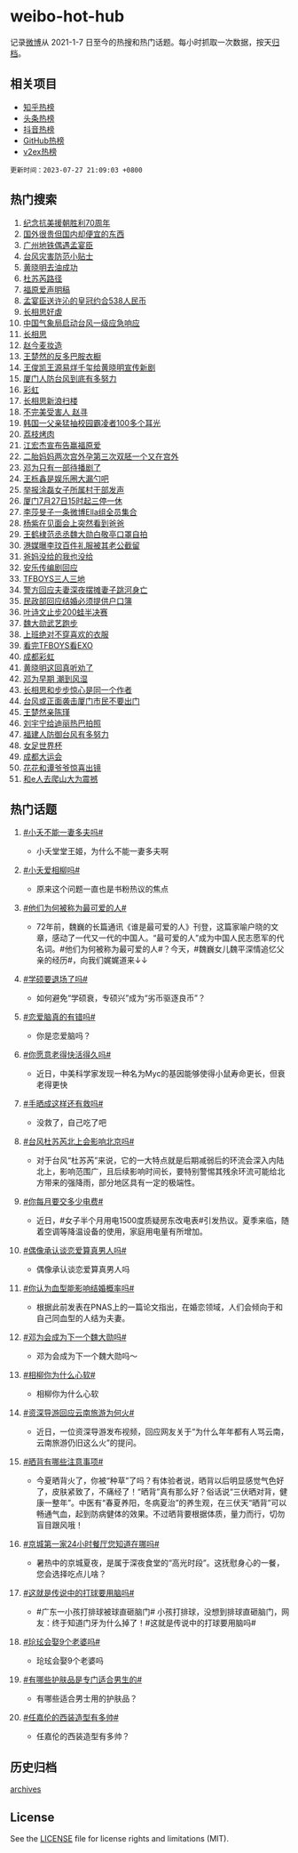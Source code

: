 # weibo-hot-hub

记录[微博](https://www.weibo.com)从 2021-1-7 日至今的热搜和热门话题。每小时抓取一次数据，按天[归档](archives)。

## 相关项目

- [知乎热榜](https://github.com/lonnyzhang423/zhihu-hot-hub)
- [头条热榜](https://github.com/lonnyzhang423/toutiao-hot-hub)
- [抖音热榜](https://github.com/lonnyzhang423/douyin-hot-hub)
- [GitHub热榜](https://github.com/lonnyzhang423/github-hot-hub)
- [v2ex热榜](https://github.com/lonnyzhang423/v2ex-hot-hub)


`更新时间：2023-07-27 21:09:03 +0800`

## 热门搜索

1. [纪念抗美援朝胜利70周年](https://m.weibo.cn/search?containerid=100103type%3D1%26t%3D10%26q%3D%23%E7%BA%AA%E5%BF%B5%E6%8A%97%E7%BE%8E%E6%8F%B4%E6%9C%9D%E8%83%9C%E5%88%A970%E5%91%A8%E5%B9%B4%23&stream_entry_id=51&isnewpage=1&extparam=seat%3D1%26c_type%3D51%26cate%3D10103%26filter_type%3Drealtimehot%26dgr%3D0%26stream_entry_id%3D51%26pos%3D0%26display_time%3D1690463341%26pre_seqid%3D1690463341293017563207&luicode=10000011&lfid=106003type%253D25%2526t%253D3%2526disable_hot%253D1%2526filter_type%253Drealtimehot)
1. [国外很贵但国内却便宜的东西](https://m.weibo.cn/search?containerid=100103type%3D1%26t%3D10%26q%3D%23%E5%9B%BD%E5%A4%96%E5%BE%88%E8%B4%B5%E4%BD%86%E5%9B%BD%E5%86%85%E5%8D%B4%E4%BE%BF%E5%AE%9C%E7%9A%84%E4%B8%9C%E8%A5%BF%23&stream_entry_id=31&isnewpage=1&extparam=seat%3D1%26c_type%3D31%26dgr%3D0%26filter_type%3Drealtimehot%26cate%3D5001%26flag%3D2%26stream_entry_id%3D31%26realpos%3D1%26q%3D%2523%25E5%259B%25BD%25E5%25A4%2596%25E5%25BE%2588%25E8%25B4%25B5%25E4%25BD%2586%25E5%259B%25BD%25E5%2586%2585%25E5%258D%25B4%25E4%25BE%25BF%25E5%25AE%259C%25E7%259A%2584%25E4%25B8%259C%25E8%25A5%25BF%2523%26band_rank%3D1%26lcate%3D5001%26pos%3D0%26display_time%3D1690463341%26pre_seqid%3D1690463341293017563207&luicode=10000011&lfid=106003type%253D25%2526t%253D3%2526disable_hot%253D1%2526filter_type%253Drealtimehot)
1. [广州地铁偶遇孟宴臣](https://m.weibo.cn/search?containerid=100103type%3D1%26t%3D10%26q%3D%23%E5%B9%BF%E5%B7%9E%E5%9C%B0%E9%93%81%E5%81%B6%E9%81%87%E5%AD%9F%E5%AE%B4%E8%87%A3%23&stream_entry_id=31&isnewpage=1&extparam=seat%3D1%26c_type%3D31%26dgr%3D0%26filter_type%3Drealtimehot%26cate%3D5001%26flag%3D1%26stream_entry_id%3D31%26realpos%3D2%26q%3D%2523%25E5%25B9%25BF%25E5%25B7%259E%25E5%259C%25B0%25E9%2593%2581%25E5%2581%25B6%25E9%2581%2587%25E5%25AD%259F%25E5%25AE%25B4%25E8%2587%25A3%2523%26band_rank%3D2%26lcate%3D5001%26pos%3D1%26display_time%3D1690463341%26pre_seqid%3D1690463341293017563207&luicode=10000011&lfid=106003type%253D25%2526t%253D3%2526disable_hot%253D1%2526filter_type%253Drealtimehot)
1. [台风灾害防范小贴士](https://m.weibo.cn/search?containerid=100103type%3D1%26t%3D10%26q%3D%23%E5%8F%B0%E9%A3%8E%E7%81%BE%E5%AE%B3%E9%98%B2%E8%8C%83%E5%B0%8F%E8%B4%B4%E5%A3%AB%23&stream_entry_id=31&isnewpage=1&extparam=seat%3D1%26c_type%3D31%26dgr%3D0%26filter_type%3Drealtimehot%26cate%3D5001%26flag%3D0%26stream_entry_id%3D31%26realpos%3D3%26q%3D%2523%25E5%258F%25B0%25E9%25A3%258E%25E7%2581%25BE%25E5%25AE%25B3%25E9%2598%25B2%25E8%258C%2583%25E5%25B0%258F%25E8%25B4%25B4%25E5%25A3%25AB%2523%26band_rank%3D3%26lcate%3D5001%26pos%3D2%26display_time%3D1690463341%26pre_seqid%3D1690463341293017563207&luicode=10000011&lfid=106003type%253D25%2526t%253D3%2526disable_hot%253D1%2526filter_type%253Drealtimehot)
1. [黄晓明去油成功](https://m.weibo.cn/search?containerid=100103type%3D1%26t%3D10%26q%3D%E9%BB%84%E6%99%93%E6%98%8E%E5%8E%BB%E6%B2%B9%E6%88%90%E5%8A%9F&stream_entry_id=31&isnewpage=1&extparam=seat%3D1%26c_type%3D31%26dgr%3D0%26filter_type%3Drealtimehot%26cate%3D5001%26flag%3D1%26stream_entry_id%3D31%26realpos%3D4%26q%3D%25E9%25BB%2584%25E6%2599%2593%25E6%2598%258E%25E5%258E%25BB%25E6%25B2%25B9%25E6%2588%2590%25E5%258A%259F%26band_rank%3D4%26lcate%3D5001%26pos%3D3%26display_time%3D1690463341%26pre_seqid%3D1690463341293017563207&luicode=10000011&lfid=106003type%253D25%2526t%253D3%2526disable_hot%253D1%2526filter_type%253Drealtimehot)
1. [杜苏芮路径](https://m.weibo.cn/search?containerid=100103type%3D1%26t%3D10%26q%3D%E6%9D%9C%E8%8B%8F%E8%8A%AE%E8%B7%AF%E5%BE%84&stream_entry_id=31&isnewpage=1&extparam=seat%3D1%26c_type%3D31%26dgr%3D0%26filter_type%3Drealtimehot%26cate%3D5001%26flag%3D0%26stream_entry_id%3D31%26realpos%3D5%26q%3D%25E6%259D%259C%25E8%258B%258F%25E8%258A%25AE%25E8%25B7%25AF%25E5%25BE%2584%26band_rank%3D5%26lcate%3D5001%26pos%3D4%26display_time%3D1690463341%26pre_seqid%3D1690463341293017563207&luicode=10000011&lfid=106003type%253D25%2526t%253D3%2526disable_hot%253D1%2526filter_type%253Drealtimehot)
1. [福原爱声明稿](https://m.weibo.cn/search?containerid=100103type%3D1%26t%3D10%26q%3D%23%E7%A6%8F%E5%8E%9F%E7%88%B1%E5%A3%B0%E6%98%8E%E7%A8%BF%23&stream_entry_id=31&isnewpage=1&extparam=seat%3D1%26c_type%3D31%26dgr%3D0%26filter_type%3Drealtimehot%26cate%3D5001%26flag%3D1%26stream_entry_id%3D31%26realpos%3D6%26q%3D%2523%25E7%25A6%258F%25E5%258E%259F%25E7%2588%25B1%25E5%25A3%25B0%25E6%2598%258E%25E7%25A8%25BF%2523%26band_rank%3D6%26lcate%3D5001%26pos%3D5%26display_time%3D1690463341%26pre_seqid%3D1690463341293017563207&luicode=10000011&lfid=106003type%253D25%2526t%253D3%2526disable_hot%253D1%2526filter_type%253Drealtimehot)
1. [孟宴臣送许沁的皇冠约合538人民币](https://m.weibo.cn/search?containerid=100103type%3D1%26t%3D10%26q%3D%23%E5%AD%9F%E5%AE%B4%E8%87%A3%E9%80%81%E8%AE%B8%E6%B2%81%E7%9A%84%E7%9A%87%E5%86%A0%E7%BA%A6%E5%90%88538%E4%BA%BA%E6%B0%91%E5%B8%81%23&stream_entry_id=31&isnewpage=1&extparam=seat%3D1%26c_type%3D31%26dgr%3D0%26filter_type%3Drealtimehot%26cate%3D5001%26flag%3D0%26stream_entry_id%3D31%26realpos%3D7%26q%3D%2523%25E5%25AD%259F%25E5%25AE%25B4%25E8%2587%25A3%25E9%2580%2581%25E8%25AE%25B8%25E6%25B2%2581%25E7%259A%2584%25E7%259A%2587%25E5%2586%25A0%25E7%25BA%25A6%25E5%2590%2588538%25E4%25BA%25BA%25E6%25B0%2591%25E5%25B8%2581%2523%26band_rank%3D7%26lcate%3D5001%26pos%3D6%26display_time%3D1690463341%26pre_seqid%3D1690463341293017563207&luicode=10000011&lfid=106003type%253D25%2526t%253D3%2526disable_hot%253D1%2526filter_type%253Drealtimehot)
1. [长相思好虐](https://m.weibo.cn/search?containerid=100103type%3D1%26t%3D10%26q%3D%E9%95%BF%E7%9B%B8%E6%80%9D%E5%A5%BD%E8%99%90&stream_entry_id=31&isnewpage=1&extparam=seat%3D1%26c_type%3D31%26dgr%3D0%26filter_type%3Drealtimehot%26cate%3D5001%26flag%3D1%26stream_entry_id%3D31%26realpos%3D8%26q%3D%25E9%2595%25BF%25E7%259B%25B8%25E6%2580%259D%25E5%25A5%25BD%25E8%2599%2590%26band_rank%3D8%26lcate%3D5001%26pos%3D7%26display_time%3D1690463341%26pre_seqid%3D1690463341293017563207&luicode=10000011&lfid=106003type%253D25%2526t%253D3%2526disable_hot%253D1%2526filter_type%253Drealtimehot)
1. [中国气象局启动台风一级应急响应](https://m.weibo.cn/search?containerid=100103type%3D1%26t%3D10%26q%3D%23%E4%B8%AD%E5%9B%BD%E6%B0%94%E8%B1%A1%E5%B1%80%E5%90%AF%E5%8A%A8%E5%8F%B0%E9%A3%8E%E4%B8%80%E7%BA%A7%E5%BA%94%E6%80%A5%E5%93%8D%E5%BA%94%23&stream_entry_id=31&isnewpage=1&extparam=seat%3D1%26c_type%3D31%26dgr%3D0%26filter_type%3Drealtimehot%26cate%3D5001%26flag%3D0%26stream_entry_id%3D31%26realpos%3D9%26q%3D%2523%25E4%25B8%25AD%25E5%259B%25BD%25E6%25B0%2594%25E8%25B1%25A1%25E5%25B1%2580%25E5%2590%25AF%25E5%258A%25A8%25E5%258F%25B0%25E9%25A3%258E%25E4%25B8%2580%25E7%25BA%25A7%25E5%25BA%2594%25E6%2580%25A5%25E5%2593%258D%25E5%25BA%2594%2523%26band_rank%3D9%26lcate%3D5001%26pos%3D8%26display_time%3D1690463341%26pre_seqid%3D1690463341293017563207&luicode=10000011&lfid=106003type%253D25%2526t%253D3%2526disable_hot%253D1%2526filter_type%253Drealtimehot)
1. [长相思](https://m.weibo.cn/search?containerid=100103type%3D1%26t%3D10%26q%3D%E9%95%BF%E7%9B%B8%E6%80%9D&stream_entry_id=31&isnewpage=1&extparam=seat%3D1%26c_type%3D31%26dgr%3D0%26filter_type%3Drealtimehot%26cate%3D5001%26flag%3D1%26stream_entry_id%3D31%26realpos%3D10%26q%3D%25E9%2595%25BF%25E7%259B%25B8%25E6%2580%259D%26band_rank%3D10%26lcate%3D5001%26pos%3D9%26display_time%3D1690463341%26pre_seqid%3D1690463341293017563207&luicode=10000011&lfid=106003type%253D25%2526t%253D3%2526disable_hot%253D1%2526filter_type%253Drealtimehot)
1. [赵今麦妆造](https://m.weibo.cn/search?containerid=100103type%3D1%26t%3D10%26q%3D%E8%B5%B5%E4%BB%8A%E9%BA%A6%E5%A6%86%E9%80%A0&stream_entry_id=31&isnewpage=1&extparam=seat%3D1%26c_type%3D31%26dgr%3D0%26filter_type%3Drealtimehot%26cate%3D5001%26flag%3D1%26stream_entry_id%3D31%26realpos%3D11%26q%3D%25E8%25B5%25B5%25E4%25BB%258A%25E9%25BA%25A6%25E5%25A6%2586%25E9%2580%25A0%26band_rank%3D11%26lcate%3D5001%26pos%3D10%26display_time%3D1690463341%26pre_seqid%3D1690463341293017563207&luicode=10000011&lfid=106003type%253D25%2526t%253D3%2526disable_hot%253D1%2526filter_type%253Drealtimehot)
1. [王楚然的反多巴胺衣橱](https://m.weibo.cn/search?containerid=100103type%3D1%26t%3D10%26q%3D%23%E7%8E%8B%E6%A5%9A%E7%84%B6%E7%9A%84%E5%8F%8D%E5%A4%9A%E5%B7%B4%E8%83%BA%E8%A1%A3%E6%A9%B1%23&stream_entry_id=31&isnewpage=1&extparam=seat%3D1%26c_type%3D31%26dgr%3D0%26filter_type%3Drealtimehot%26cate%3D5001%26flag%3D0%26stream_entry_id%3D31%26realpos%3D12%26q%3D%2523%25E7%258E%258B%25E6%25A5%259A%25E7%2584%25B6%25E7%259A%2584%25E5%258F%258D%25E5%25A4%259A%25E5%25B7%25B4%25E8%2583%25BA%25E8%25A1%25A3%25E6%25A9%25B1%2523%26band_rank%3D12%26lcate%3D5001%26pos%3D11%26display_time%3D1690463341%26pre_seqid%3D1690463341293017563207&luicode=10000011&lfid=106003type%253D25%2526t%253D3%2526disable_hot%253D1%2526filter_type%253Drealtimehot)
1. [王俊凯王源易烊千玺给黄晓明宣传新剧](https://m.weibo.cn/search?containerid=100103type%3D1%26t%3D10%26q%3D%23%E7%8E%8B%E4%BF%8A%E5%87%AF%E7%8E%8B%E6%BA%90%E6%98%93%E7%83%8A%E5%8D%83%E7%8E%BA%E7%BB%99%E9%BB%84%E6%99%93%E6%98%8E%E5%AE%A3%E4%BC%A0%E6%96%B0%E5%89%A7%23&stream_entry_id=31&isnewpage=1&extparam=seat%3D1%26c_type%3D31%26dgr%3D0%26filter_type%3Drealtimehot%26cate%3D5001%26flag%3D1%26stream_entry_id%3D31%26realpos%3D13%26q%3D%2523%25E7%258E%258B%25E4%25BF%258A%25E5%2587%25AF%25E7%258E%258B%25E6%25BA%2590%25E6%2598%2593%25E7%2583%258A%25E5%258D%2583%25E7%258E%25BA%25E7%25BB%2599%25E9%25BB%2584%25E6%2599%2593%25E6%2598%258E%25E5%25AE%25A3%25E4%25BC%25A0%25E6%2596%25B0%25E5%2589%25A7%2523%26band_rank%3D13%26lcate%3D5001%26pos%3D12%26display_time%3D1690463341%26pre_seqid%3D1690463341293017563207&luicode=10000011&lfid=106003type%253D25%2526t%253D3%2526disable_hot%253D1%2526filter_type%253Drealtimehot)
1. [厦门人防台风到底有多努力](https://m.weibo.cn/search?containerid=100103type%3D1%26t%3D10%26q%3D%23%E5%8E%A6%E9%97%A8%E4%BA%BA%E9%98%B2%E5%8F%B0%E9%A3%8E%E5%88%B0%E5%BA%95%E6%9C%89%E5%A4%9A%E5%8A%AA%E5%8A%9B%23&stream_entry_id=31&isnewpage=1&extparam=seat%3D1%26c_type%3D31%26dgr%3D0%26filter_type%3Drealtimehot%26cate%3D5001%26flag%3D0%26stream_entry_id%3D31%26realpos%3D14%26q%3D%2523%25E5%258E%25A6%25E9%2597%25A8%25E4%25BA%25BA%25E9%2598%25B2%25E5%258F%25B0%25E9%25A3%258E%25E5%2588%25B0%25E5%25BA%2595%25E6%259C%2589%25E5%25A4%259A%25E5%258A%25AA%25E5%258A%259B%2523%26band_rank%3D14%26lcate%3D5001%26pos%3D13%26display_time%3D1690463341%26pre_seqid%3D1690463341293017563207&luicode=10000011&lfid=106003type%253D25%2526t%253D3%2526disable_hot%253D1%2526filter_type%253Drealtimehot)
1. [彩虹](https://m.weibo.cn/search?containerid=100103type%3D1%26t%3D10%26q%3D%E5%BD%A9%E8%99%B9&stream_entry_id=31&isnewpage=1&extparam=seat%3D1%26c_type%3D31%26dgr%3D0%26filter_type%3Drealtimehot%26cate%3D5001%26flag%3D1%26stream_entry_id%3D31%26realpos%3D15%26q%3D%25E5%25BD%25A9%25E8%2599%25B9%26band_rank%3D15%26lcate%3D5001%26pos%3D14%26display_time%3D1690463341%26pre_seqid%3D1690463341293017563207&luicode=10000011&lfid=106003type%253D25%2526t%253D3%2526disable_hot%253D1%2526filter_type%253Drealtimehot)
1. [长相思新浪扫楼](https://m.weibo.cn/search?containerid=100103type%3D1%26t%3D10%26q%3D%23%E9%95%BF%E7%9B%B8%E6%80%9D%E6%96%B0%E6%B5%AA%E6%89%AB%E6%A5%BC%23&stream_entry_id=31&isnewpage=1&extparam=seat%3D1%26c_type%3D31%26dgr%3D0%26filter_type%3Drealtimehot%26cate%3D5001%26flag%3D0%26stream_entry_id%3D31%26realpos%3D16%26q%3D%2523%25E9%2595%25BF%25E7%259B%25B8%25E6%2580%259D%25E6%2596%25B0%25E6%25B5%25AA%25E6%2589%25AB%25E6%25A5%25BC%2523%26band_rank%3D16%26lcate%3D5001%26pos%3D15%26display_time%3D1690463341%26pre_seqid%3D1690463341293017563207&luicode=10000011&lfid=106003type%253D25%2526t%253D3%2526disable_hot%253D1%2526filter_type%253Drealtimehot)
1. [不完美受害人 赵寻](https://m.weibo.cn/search?containerid=100103type%3D1%26t%3D10%26q%3D%E4%B8%8D%E5%AE%8C%E7%BE%8E%E5%8F%97%E5%AE%B3%E4%BA%BA+%E8%B5%B5%E5%AF%BB&stream_entry_id=31&isnewpage=1&extparam=seat%3D1%26c_type%3D31%26dgr%3D0%26filter_type%3Drealtimehot%26cate%3D5001%26flag%3D1%26stream_entry_id%3D31%26realpos%3D17%26q%3D%25E4%25B8%258D%25E5%25AE%258C%25E7%25BE%258E%25E5%258F%2597%25E5%25AE%25B3%25E4%25BA%25BA%2520%25E8%25B5%25B5%25E5%25AF%25BB%26band_rank%3D17%26lcate%3D5001%26pos%3D16%26display_time%3D1690463341%26pre_seqid%3D1690463341293017563207&luicode=10000011&lfid=106003type%253D25%2526t%253D3%2526disable_hot%253D1%2526filter_type%253Drealtimehot)
1. [韩国一父亲猛抽校园霸凌者100多个耳光](https://m.weibo.cn/search?containerid=100103type%3D1%26t%3D10%26q%3D%23%E9%9F%A9%E5%9B%BD%E4%B8%80%E7%88%B6%E4%BA%B2%E7%8C%9B%E6%8A%BD%E6%A0%A1%E5%9B%AD%E9%9C%B8%E5%87%8C%E8%80%85100%E5%A4%9A%E4%B8%AA%E8%80%B3%E5%85%89%23&stream_entry_id=31&isnewpage=1&extparam=seat%3D1%26c_type%3D31%26dgr%3D0%26filter_type%3Drealtimehot%26cate%3D5001%26flag%3D0%26stream_entry_id%3D31%26realpos%3D18%26q%3D%2523%25E9%259F%25A9%25E5%259B%25BD%25E4%25B8%2580%25E7%2588%25B6%25E4%25BA%25B2%25E7%258C%259B%25E6%258A%25BD%25E6%25A0%25A1%25E5%259B%25AD%25E9%259C%25B8%25E5%2587%258C%25E8%2580%2585100%25E5%25A4%259A%25E4%25B8%25AA%25E8%2580%25B3%25E5%2585%2589%2523%26band_rank%3D18%26lcate%3D5001%26pos%3D17%26display_time%3D1690463341%26pre_seqid%3D1690463341293017563207&luicode=10000011&lfid=106003type%253D25%2526t%253D3%2526disable_hot%253D1%2526filter_type%253Drealtimehot)
1. [荔枝烤肉](https://m.weibo.cn/search?containerid=100103type%3D1%26t%3D10%26q%3D%E8%8D%94%E6%9E%9D%E7%83%A4%E8%82%89&stream_entry_id=31&isnewpage=1&extparam=seat%3D1%26c_type%3D31%26dgr%3D0%26filter_type%3Drealtimehot%26cate%3D5001%26flag%3D0%26stream_entry_id%3D31%26realpos%3D19%26q%3D%25E8%258D%2594%25E6%259E%259D%25E7%2583%25A4%25E8%2582%2589%26band_rank%3D19%26lcate%3D5001%26pos%3D18%26display_time%3D1690463341%26pre_seqid%3D1690463341293017563207&luicode=10000011&lfid=106003type%253D25%2526t%253D3%2526disable_hot%253D1%2526filter_type%253Drealtimehot)
1. [江宏杰宣布告赢福原爱](https://m.weibo.cn/search?containerid=100103type%3D1%26t%3D10%26q%3D%23%E6%B1%9F%E5%AE%8F%E6%9D%B0%E5%AE%A3%E5%B8%83%E5%91%8A%E8%B5%A2%E7%A6%8F%E5%8E%9F%E7%88%B1%23&stream_entry_id=31&isnewpage=1&extparam=seat%3D1%26c_type%3D31%26dgr%3D0%26filter_type%3Drealtimehot%26cate%3D5001%26flag%3D0%26stream_entry_id%3D31%26realpos%3D20%26q%3D%2523%25E6%25B1%259F%25E5%25AE%258F%25E6%259D%25B0%25E5%25AE%25A3%25E5%25B8%2583%25E5%2591%258A%25E8%25B5%25A2%25E7%25A6%258F%25E5%258E%259F%25E7%2588%25B1%2523%26band_rank%3D20%26lcate%3D5001%26pos%3D19%26display_time%3D1690463341%26pre_seqid%3D1690463341293017563207&luicode=10000011&lfid=106003type%253D25%2526t%253D3%2526disable_hot%253D1%2526filter_type%253Drealtimehot)
1. [二胎妈妈两次宫外孕第三次双胚一个又在宫外](https://m.weibo.cn/search?containerid=100103type%3D1%26t%3D10%26q%3D%23%E4%BA%8C%E8%83%8E%E5%A6%88%E5%A6%88%E4%B8%A4%E6%AC%A1%E5%AE%AB%E5%A4%96%E5%AD%95%E7%AC%AC%E4%B8%89%E6%AC%A1%E5%8F%8C%E8%83%9A%E4%B8%80%E4%B8%AA%E5%8F%88%E5%9C%A8%E5%AE%AB%E5%A4%96%23&stream_entry_id=31&isnewpage=1&extparam=seat%3D1%26c_type%3D31%26dgr%3D0%26filter_type%3Drealtimehot%26cate%3D5001%26flag%3D0%26stream_entry_id%3D31%26realpos%3D21%26q%3D%2523%25E4%25BA%258C%25E8%2583%258E%25E5%25A6%2588%25E5%25A6%2588%25E4%25B8%25A4%25E6%25AC%25A1%25E5%25AE%25AB%25E5%25A4%2596%25E5%25AD%2595%25E7%25AC%25AC%25E4%25B8%2589%25E6%25AC%25A1%25E5%258F%258C%25E8%2583%259A%25E4%25B8%2580%25E4%25B8%25AA%25E5%258F%2588%25E5%259C%25A8%25E5%25AE%25AB%25E5%25A4%2596%2523%26band_rank%3D21%26lcate%3D5001%26pos%3D20%26display_time%3D1690463341%26pre_seqid%3D1690463341293017563207&luicode=10000011&lfid=106003type%253D25%2526t%253D3%2526disable_hot%253D1%2526filter_type%253Drealtimehot)
1. [邓为只有一部待播剧了](https://m.weibo.cn/search?containerid=100103type%3D1%26t%3D10%26q%3D%23%E9%82%93%E4%B8%BA%E5%8F%AA%E6%9C%89%E4%B8%80%E9%83%A8%E5%BE%85%E6%92%AD%E5%89%A7%E4%BA%86%23&stream_entry_id=31&isnewpage=1&extparam=seat%3D1%26c_type%3D31%26dgr%3D0%26filter_type%3Drealtimehot%26cate%3D5001%26flag%3D1%26stream_entry_id%3D31%26realpos%3D22%26q%3D%2523%25E9%2582%2593%25E4%25B8%25BA%25E5%258F%25AA%25E6%259C%2589%25E4%25B8%2580%25E9%2583%25A8%25E5%25BE%2585%25E6%2592%25AD%25E5%2589%25A7%25E4%25BA%2586%2523%26band_rank%3D22%26lcate%3D5001%26pos%3D21%26display_time%3D1690463341%26pre_seqid%3D1690463341293017563207&luicode=10000011&lfid=106003type%253D25%2526t%253D3%2526disable_hot%253D1%2526filter_type%253Drealtimehot)
1. [王栎鑫是娱乐圈大漏勺吧](https://m.weibo.cn/search?containerid=100103type%3D1%26t%3D10%26q%3D%23%E7%8E%8B%E6%A0%8E%E9%91%AB%E6%98%AF%E5%A8%B1%E4%B9%90%E5%9C%88%E5%A4%A7%E6%BC%8F%E5%8B%BA%E5%90%A7%23&stream_entry_id=31&isnewpage=1&extparam=seat%3D1%26c_type%3D31%26dgr%3D0%26filter_type%3Drealtimehot%26cate%3D5001%26flag%3D0%26stream_entry_id%3D31%26realpos%3D23%26q%3D%2523%25E7%258E%258B%25E6%25A0%258E%25E9%2591%25AB%25E6%2598%25AF%25E5%25A8%25B1%25E4%25B9%2590%25E5%259C%2588%25E5%25A4%25A7%25E6%25BC%258F%25E5%258B%25BA%25E5%2590%25A7%2523%26band_rank%3D23%26lcate%3D5001%26pos%3D22%26display_time%3D1690463341%26pre_seqid%3D1690463341293017563207&luicode=10000011&lfid=106003type%253D25%2526t%253D3%2526disable_hot%253D1%2526filter_type%253Drealtimehot)
1. [举报涂磊女子所属村干部发声](https://m.weibo.cn/search?containerid=100103type%3D1%26t%3D10%26q%3D%23%E4%B8%BE%E6%8A%A5%E6%B6%82%E7%A3%8A%E5%A5%B3%E5%AD%90%E6%89%80%E5%B1%9E%E6%9D%91%E5%B9%B2%E9%83%A8%E5%8F%91%E5%A3%B0%23&stream_entry_id=31&isnewpage=1&extparam=seat%3D1%26c_type%3D31%26dgr%3D0%26filter_type%3Drealtimehot%26cate%3D5001%26flag%3D0%26stream_entry_id%3D31%26realpos%3D24%26q%3D%2523%25E4%25B8%25BE%25E6%258A%25A5%25E6%25B6%2582%25E7%25A3%258A%25E5%25A5%25B3%25E5%25AD%2590%25E6%2589%2580%25E5%25B1%259E%25E6%259D%2591%25E5%25B9%25B2%25E9%2583%25A8%25E5%258F%2591%25E5%25A3%25B0%2523%26band_rank%3D24%26lcate%3D5001%26pos%3D23%26display_time%3D1690463341%26pre_seqid%3D1690463341293017563207&luicode=10000011&lfid=106003type%253D25%2526t%253D3%2526disable_hot%253D1%2526filter_type%253Drealtimehot)
1. [厦门7月27日15时起三停一休](https://m.weibo.cn/search?containerid=100103type%3D1%26t%3D10%26q%3D%23%E5%8E%A6%E9%97%A87%E6%9C%8827%E6%97%A515%E6%97%B6%E8%B5%B7%E4%B8%89%E5%81%9C%E4%B8%80%E4%BC%91%23&stream_entry_id=31&isnewpage=1&extparam=seat%3D1%26c_type%3D31%26dgr%3D0%26filter_type%3Drealtimehot%26cate%3D5001%26flag%3D0%26stream_entry_id%3D31%26realpos%3D25%26q%3D%2523%25E5%258E%25A6%25E9%2597%25A87%25E6%259C%258827%25E6%2597%25A515%25E6%2597%25B6%25E8%25B5%25B7%25E4%25B8%2589%25E5%2581%259C%25E4%25B8%2580%25E4%25BC%2591%2523%26band_rank%3D25%26lcate%3D5001%26pos%3D24%26display_time%3D1690463341%26pre_seqid%3D1690463341293017563207&luicode=10000011&lfid=106003type%253D25%2526t%253D3%2526disable_hot%253D1%2526filter_type%253Drealtimehot)
1. [李莎旻子一条微博Ella组全员集合](https://m.weibo.cn/search?containerid=100103type%3D1%26t%3D10%26q%3D%23%E6%9D%8E%E8%8E%8E%E6%97%BB%E5%AD%90%E4%B8%80%E6%9D%A1%E5%BE%AE%E5%8D%9AElla%E7%BB%84%E5%85%A8%E5%91%98%E9%9B%86%E5%90%88%23&stream_entry_id=31&isnewpage=1&extparam=seat%3D1%26c_type%3D31%26dgr%3D0%26filter_type%3Drealtimehot%26cate%3D5001%26flag%3D1%26stream_entry_id%3D31%26realpos%3D26%26q%3D%2523%25E6%259D%258E%25E8%258E%258E%25E6%2597%25BB%25E5%25AD%2590%25E4%25B8%2580%25E6%259D%25A1%25E5%25BE%25AE%25E5%258D%259AElla%25E7%25BB%2584%25E5%2585%25A8%25E5%2591%2598%25E9%259B%2586%25E5%2590%2588%2523%26band_rank%3D26%26lcate%3D5001%26pos%3D25%26display_time%3D1690463341%26pre_seqid%3D1690463341293017563207&luicode=10000011&lfid=106003type%253D25%2526t%253D3%2526disable_hot%253D1%2526filter_type%253Drealtimehot)
1. [杨紫在见面会上突然看到爸爸](https://m.weibo.cn/search?containerid=100103type%3D1%26t%3D10%26q%3D%23%E6%9D%A8%E7%B4%AB%E5%9C%A8%E8%A7%81%E9%9D%A2%E4%BC%9A%E4%B8%8A%E7%AA%81%E7%84%B6%E7%9C%8B%E5%88%B0%E7%88%B8%E7%88%B8%23&stream_entry_id=31&isnewpage=1&extparam=seat%3D1%26c_type%3D31%26dgr%3D0%26filter_type%3Drealtimehot%26cate%3D5001%26flag%3D0%26stream_entry_id%3D31%26realpos%3D27%26q%3D%2523%25E6%259D%25A8%25E7%25B4%25AB%25E5%259C%25A8%25E8%25A7%2581%25E9%259D%25A2%25E4%25BC%259A%25E4%25B8%258A%25E7%25AA%2581%25E7%2584%25B6%25E7%259C%258B%25E5%2588%25B0%25E7%2588%25B8%25E7%2588%25B8%2523%26band_rank%3D27%26lcate%3D5001%26pos%3D26%26display_time%3D1690463341%26pre_seqid%3D1690463341293017563207&luicode=10000011&lfid=106003type%253D25%2526t%253D3%2526disable_hot%253D1%2526filter_type%253Drealtimehot)
1. [王鹤棣范丞丞魏大勋白敬亭口罩自拍](https://m.weibo.cn/search?containerid=100103type%3D1%26t%3D10%26q%3D%23%E7%8E%8B%E9%B9%A4%E6%A3%A3%E8%8C%83%E4%B8%9E%E4%B8%9E%E9%AD%8F%E5%A4%A7%E5%8B%8B%E7%99%BD%E6%95%AC%E4%BA%AD%E5%8F%A3%E7%BD%A9%E8%87%AA%E6%8B%8D%23&stream_entry_id=31&isnewpage=1&extparam=seat%3D1%26c_type%3D31%26dgr%3D0%26filter_type%3Drealtimehot%26cate%3D5001%26flag%3D1%26stream_entry_id%3D31%26realpos%3D28%26q%3D%2523%25E7%258E%258B%25E9%25B9%25A4%25E6%25A3%25A3%25E8%258C%2583%25E4%25B8%259E%25E4%25B8%259E%25E9%25AD%258F%25E5%25A4%25A7%25E5%258B%258B%25E7%2599%25BD%25E6%2595%25AC%25E4%25BA%25AD%25E5%258F%25A3%25E7%25BD%25A9%25E8%2587%25AA%25E6%258B%258D%2523%26band_rank%3D28%26lcate%3D5001%26pos%3D27%26display_time%3D1690463341%26pre_seqid%3D1690463341293017563207&luicode=10000011&lfid=106003type%253D25%2526t%253D3%2526disable_hot%253D1%2526filter_type%253Drealtimehot)
1. [港媒曝李玟百件礼服被其老公截留](https://m.weibo.cn/search?containerid=100103type%3D1%26t%3D10%26q%3D%23%E6%B8%AF%E5%AA%92%E6%9B%9D%E6%9D%8E%E7%8E%9F%E7%99%BE%E4%BB%B6%E7%A4%BC%E6%9C%8D%E8%A2%AB%E5%85%B6%E8%80%81%E5%85%AC%E6%88%AA%E7%95%99%23&stream_entry_id=31&isnewpage=1&extparam=seat%3D1%26c_type%3D31%26dgr%3D0%26filter_type%3Drealtimehot%26cate%3D5001%26flag%3D0%26stream_entry_id%3D31%26realpos%3D29%26q%3D%2523%25E6%25B8%25AF%25E5%25AA%2592%25E6%259B%259D%25E6%259D%258E%25E7%258E%259F%25E7%2599%25BE%25E4%25BB%25B6%25E7%25A4%25BC%25E6%259C%258D%25E8%25A2%25AB%25E5%2585%25B6%25E8%2580%2581%25E5%2585%25AC%25E6%2588%25AA%25E7%2595%2599%2523%26band_rank%3D29%26lcate%3D5001%26pos%3D28%26display_time%3D1690463341%26pre_seqid%3D1690463341293017563207&luicode=10000011&lfid=106003type%253D25%2526t%253D3%2526disable_hot%253D1%2526filter_type%253Drealtimehot)
1. [爸妈没给的我也没给](https://m.weibo.cn/search?containerid=100103type%3D1%26t%3D10%26q%3D%23%E7%88%B8%E5%A6%88%E6%B2%A1%E7%BB%99%E7%9A%84%E6%88%91%E4%B9%9F%E6%B2%A1%E7%BB%99%23&stream_entry_id=31&isnewpage=1&extparam=seat%3D1%26c_type%3D31%26dgr%3D0%26filter_type%3Drealtimehot%26cate%3D5001%26flag%3D1%26stream_entry_id%3D31%26realpos%3D30%26q%3D%2523%25E7%2588%25B8%25E5%25A6%2588%25E6%25B2%25A1%25E7%25BB%2599%25E7%259A%2584%25E6%2588%2591%25E4%25B9%259F%25E6%25B2%25A1%25E7%25BB%2599%2523%26band_rank%3D30%26lcate%3D5001%26pos%3D29%26display_time%3D1690463341%26pre_seqid%3D1690463341293017563207&luicode=10000011&lfid=106003type%253D25%2526t%253D3%2526disable_hot%253D1%2526filter_type%253Drealtimehot)
1. [安乐传编剧回应](https://m.weibo.cn/search?containerid=100103type%3D1%26t%3D10%26q%3D%23%E5%AE%89%E4%B9%90%E4%BC%A0%E7%BC%96%E5%89%A7%E5%9B%9E%E5%BA%94%23&stream_entry_id=31&isnewpage=1&extparam=seat%3D1%26c_type%3D31%26dgr%3D0%26filter_type%3Drealtimehot%26cate%3D5001%26flag%3D1%26stream_entry_id%3D31%26realpos%3D31%26q%3D%2523%25E5%25AE%2589%25E4%25B9%2590%25E4%25BC%25A0%25E7%25BC%2596%25E5%2589%25A7%25E5%259B%259E%25E5%25BA%2594%2523%26band_rank%3D31%26lcate%3D5001%26pos%3D30%26display_time%3D1690463341%26pre_seqid%3D1690463341293017563207&luicode=10000011&lfid=106003type%253D25%2526t%253D3%2526disable_hot%253D1%2526filter_type%253Drealtimehot)
1. [TFBOYS三人三地](https://m.weibo.cn/search?containerid=100103type%3D1%26t%3D10%26q%3D%23TFBOYS%E4%B8%89%E4%BA%BA%E4%B8%89%E5%9C%B0%23&stream_entry_id=31&isnewpage=1&extparam=seat%3D1%26c_type%3D31%26dgr%3D0%26filter_type%3Drealtimehot%26cate%3D5001%26flag%3D0%26stream_entry_id%3D31%26realpos%3D32%26q%3D%2523TFBOYS%25E4%25B8%2589%25E4%25BA%25BA%25E4%25B8%2589%25E5%259C%25B0%2523%26band_rank%3D32%26lcate%3D5001%26pos%3D31%26display_time%3D1690463341%26pre_seqid%3D1690463341293017563207&luicode=10000011&lfid=106003type%253D25%2526t%253D3%2526disable_hot%253D1%2526filter_type%253Drealtimehot)
1. [警方回应夫妻深夜摆摊妻子跳河身亡](https://m.weibo.cn/search?containerid=100103type%3D1%26t%3D10%26q%3D%23%E8%AD%A6%E6%96%B9%E5%9B%9E%E5%BA%94%E5%A4%AB%E5%A6%BB%E6%B7%B1%E5%A4%9C%E6%91%86%E6%91%8A%E5%A6%BB%E5%AD%90%E8%B7%B3%E6%B2%B3%E8%BA%AB%E4%BA%A1%23&stream_entry_id=31&isnewpage=1&extparam=seat%3D1%26c_type%3D31%26dgr%3D0%26filter_type%3Drealtimehot%26cate%3D5001%26flag%3D0%26stream_entry_id%3D31%26realpos%3D33%26q%3D%2523%25E8%25AD%25A6%25E6%2596%25B9%25E5%259B%259E%25E5%25BA%2594%25E5%25A4%25AB%25E5%25A6%25BB%25E6%25B7%25B1%25E5%25A4%259C%25E6%2591%2586%25E6%2591%258A%25E5%25A6%25BB%25E5%25AD%2590%25E8%25B7%25B3%25E6%25B2%25B3%25E8%25BA%25AB%25E4%25BA%25A1%2523%26band_rank%3D33%26lcate%3D5001%26pos%3D32%26display_time%3D1690463341%26pre_seqid%3D1690463341293017563207&luicode=10000011&lfid=106003type%253D25%2526t%253D3%2526disable_hot%253D1%2526filter_type%253Drealtimehot)
1. [民政部回应结婚必须提供户口簿](https://m.weibo.cn/search?containerid=100103type%3D1%26t%3D10%26q%3D%23%E6%B0%91%E6%94%BF%E9%83%A8%E5%9B%9E%E5%BA%94%E7%BB%93%E5%A9%9A%E5%BF%85%E9%A1%BB%E6%8F%90%E4%BE%9B%E6%88%B7%E5%8F%A3%E7%B0%BF%23&stream_entry_id=31&isnewpage=1&extparam=seat%3D1%26c_type%3D31%26dgr%3D0%26filter_type%3Drealtimehot%26cate%3D5001%26flag%3D0%26stream_entry_id%3D31%26realpos%3D34%26q%3D%2523%25E6%25B0%2591%25E6%2594%25BF%25E9%2583%25A8%25E5%259B%259E%25E5%25BA%2594%25E7%25BB%2593%25E5%25A9%259A%25E5%25BF%2585%25E9%25A1%25BB%25E6%258F%2590%25E4%25BE%259B%25E6%2588%25B7%25E5%258F%25A3%25E7%25B0%25BF%2523%26band_rank%3D34%26lcate%3D5001%26pos%3D33%26display_time%3D1690463341%26pre_seqid%3D1690463341293017563207&luicode=10000011&lfid=106003type%253D25%2526t%253D3%2526disable_hot%253D1%2526filter_type%253Drealtimehot)
1. [叶诗文止步200蛙半决赛](https://m.weibo.cn/search?containerid=100103type%3D1%26t%3D10%26q%3D%23%E5%8F%B6%E8%AF%97%E6%96%87%E6%AD%A2%E6%AD%A5200%E8%9B%99%E5%8D%8A%E5%86%B3%E8%B5%9B%23&stream_entry_id=31&isnewpage=1&extparam=seat%3D1%26c_type%3D31%26dgr%3D0%26filter_type%3Drealtimehot%26cate%3D5001%26flag%3D1%26stream_entry_id%3D31%26realpos%3D35%26q%3D%2523%25E5%258F%25B6%25E8%25AF%2597%25E6%2596%2587%25E6%25AD%25A2%25E6%25AD%25A5200%25E8%259B%2599%25E5%258D%258A%25E5%2586%25B3%25E8%25B5%259B%2523%26band_rank%3D35%26lcate%3D5001%26pos%3D34%26display_time%3D1690463341%26pre_seqid%3D1690463341293017563207&luicode=10000011&lfid=106003type%253D25%2526t%253D3%2526disable_hot%253D1%2526filter_type%253Drealtimehot)
1. [魏大勋武艺跑步](https://m.weibo.cn/search?containerid=100103type%3D1%26t%3D10%26q%3D%23%E9%AD%8F%E5%A4%A7%E5%8B%8B%E6%AD%A6%E8%89%BA%E8%B7%91%E6%AD%A5%23&stream_entry_id=31&isnewpage=1&extparam=seat%3D1%26c_type%3D31%26dgr%3D0%26filter_type%3Drealtimehot%26cate%3D5001%26flag%3D1%26stream_entry_id%3D31%26realpos%3D36%26q%3D%2523%25E9%25AD%258F%25E5%25A4%25A7%25E5%258B%258B%25E6%25AD%25A6%25E8%2589%25BA%25E8%25B7%2591%25E6%25AD%25A5%2523%26band_rank%3D36%26lcate%3D5001%26pos%3D35%26display_time%3D1690463341%26pre_seqid%3D1690463341293017563207&luicode=10000011&lfid=106003type%253D25%2526t%253D3%2526disable_hot%253D1%2526filter_type%253Drealtimehot)
1. [上班绝对不穿喜欢的衣服](https://m.weibo.cn/search?containerid=100103type%3D1%26t%3D10%26q%3D%23%E4%B8%8A%E7%8F%AD%E7%BB%9D%E5%AF%B9%E4%B8%8D%E7%A9%BF%E5%96%9C%E6%AC%A2%E7%9A%84%E8%A1%A3%E6%9C%8D%23&stream_entry_id=31&isnewpage=1&extparam=seat%3D1%26c_type%3D31%26dgr%3D0%26filter_type%3Drealtimehot%26cate%3D5001%26flag%3D0%26stream_entry_id%3D31%26realpos%3D37%26q%3D%2523%25E4%25B8%258A%25E7%258F%25AD%25E7%25BB%259D%25E5%25AF%25B9%25E4%25B8%258D%25E7%25A9%25BF%25E5%2596%259C%25E6%25AC%25A2%25E7%259A%2584%25E8%25A1%25A3%25E6%259C%258D%2523%26band_rank%3D37%26lcate%3D5001%26pos%3D36%26display_time%3D1690463341%26pre_seqid%3D1690463341293017563207&luicode=10000011&lfid=106003type%253D25%2526t%253D3%2526disable_hot%253D1%2526filter_type%253Drealtimehot)
1. [看完TFBOYS看EXO](https://m.weibo.cn/search?containerid=100103type%3D1%26t%3D10%26q%3D%23%E7%9C%8B%E5%AE%8CTFBOYS%E7%9C%8BEXO%23&stream_entry_id=31&isnewpage=1&extparam=seat%3D1%26c_type%3D31%26dgr%3D0%26filter_type%3Drealtimehot%26cate%3D5001%26flag%3D1%26stream_entry_id%3D31%26realpos%3D38%26q%3D%2523%25E7%259C%258B%25E5%25AE%258CTFBOYS%25E7%259C%258BEXO%2523%26band_rank%3D38%26lcate%3D5001%26pos%3D37%26display_time%3D1690463341%26pre_seqid%3D1690463341293017563207&luicode=10000011&lfid=106003type%253D25%2526t%253D3%2526disable_hot%253D1%2526filter_type%253Drealtimehot)
1. [成都彩虹](https://m.weibo.cn/search?containerid=100103type%3D1%26t%3D10%26q%3D%E6%88%90%E9%83%BD%E5%BD%A9%E8%99%B9&stream_entry_id=31&isnewpage=1&extparam=seat%3D1%26c_type%3D31%26dgr%3D0%26filter_type%3Drealtimehot%26cate%3D5001%26flag%3D1%26stream_entry_id%3D31%26realpos%3D39%26q%3D%25E6%2588%2590%25E9%2583%25BD%25E5%25BD%25A9%25E8%2599%25B9%26band_rank%3D39%26lcate%3D5001%26pos%3D38%26display_time%3D1690463341%26pre_seqid%3D1690463341293017563207&luicode=10000011&lfid=106003type%253D25%2526t%253D3%2526disable_hot%253D1%2526filter_type%253Drealtimehot)
1. [黄晓明这回真听劝了](https://m.weibo.cn/search?containerid=100103type%3D1%26t%3D10%26q%3D%23%E9%BB%84%E6%99%93%E6%98%8E%E8%BF%99%E5%9B%9E%E7%9C%9F%E5%90%AC%E5%8A%9D%E4%BA%86%23&stream_entry_id=31&isnewpage=1&extparam=seat%3D1%26c_type%3D31%26dgr%3D0%26filter_type%3Drealtimehot%26cate%3D5001%26flag%3D0%26stream_entry_id%3D31%26realpos%3D40%26q%3D%2523%25E9%25BB%2584%25E6%2599%2593%25E6%2598%258E%25E8%25BF%2599%25E5%259B%259E%25E7%259C%259F%25E5%2590%25AC%25E5%258A%259D%25E4%25BA%2586%2523%26band_rank%3D40%26lcate%3D5001%26pos%3D39%26display_time%3D1690463341%26pre_seqid%3D1690463341293017563207&luicode=10000011&lfid=106003type%253D25%2526t%253D3%2526disable_hot%253D1%2526filter_type%253Drealtimehot)
1. [邓为早期 潮到风湿](https://m.weibo.cn/search?containerid=100103type%3D1%26t%3D10%26q%3D%E9%82%93%E4%B8%BA%E6%97%A9%E6%9C%9F+%E6%BD%AE%E5%88%B0%E9%A3%8E%E6%B9%BF&stream_entry_id=31&isnewpage=1&extparam=seat%3D1%26c_type%3D31%26dgr%3D0%26filter_type%3Drealtimehot%26cate%3D5001%26flag%3D0%26stream_entry_id%3D31%26realpos%3D41%26q%3D%25E9%2582%2593%25E4%25B8%25BA%25E6%2597%25A9%25E6%259C%259F%2520%25E6%25BD%25AE%25E5%2588%25B0%25E9%25A3%258E%25E6%25B9%25BF%26band_rank%3D41%26lcate%3D5001%26pos%3D40%26display_time%3D1690463341%26pre_seqid%3D1690463341293017563207&luicode=10000011&lfid=106003type%253D25%2526t%253D3%2526disable_hot%253D1%2526filter_type%253Drealtimehot)
1. [长相思和步步惊心是同一个作者](https://m.weibo.cn/search?containerid=100103type%3D1%26t%3D10%26q%3D%23%E9%95%BF%E7%9B%B8%E6%80%9D%E5%92%8C%E6%AD%A5%E6%AD%A5%E6%83%8A%E5%BF%83%E6%98%AF%E5%90%8C%E4%B8%80%E4%B8%AA%E4%BD%9C%E8%80%85%23&stream_entry_id=31&isnewpage=1&extparam=seat%3D1%26c_type%3D31%26dgr%3D0%26filter_type%3Drealtimehot%26cate%3D5001%26flag%3D0%26stream_entry_id%3D31%26realpos%3D42%26q%3D%2523%25E9%2595%25BF%25E7%259B%25B8%25E6%2580%259D%25E5%2592%258C%25E6%25AD%25A5%25E6%25AD%25A5%25E6%2583%258A%25E5%25BF%2583%25E6%2598%25AF%25E5%2590%258C%25E4%25B8%2580%25E4%25B8%25AA%25E4%25BD%259C%25E8%2580%2585%2523%26band_rank%3D42%26lcate%3D5001%26pos%3D41%26display_time%3D1690463341%26pre_seqid%3D1690463341293017563207&luicode=10000011&lfid=106003type%253D25%2526t%253D3%2526disable_hot%253D1%2526filter_type%253Drealtimehot)
1. [台风或正面袭击厦门市民不要出门](https://m.weibo.cn/search?containerid=100103type%3D1%26t%3D10%26q%3D%23%E5%8F%B0%E9%A3%8E%E6%88%96%E6%AD%A3%E9%9D%A2%E8%A2%AD%E5%87%BB%E5%8E%A6%E9%97%A8%E5%B8%82%E6%B0%91%E4%B8%8D%E8%A6%81%E5%87%BA%E9%97%A8%23&stream_entry_id=31&isnewpage=1&extparam=seat%3D1%26c_type%3D31%26dgr%3D0%26filter_type%3Drealtimehot%26cate%3D5001%26flag%3D0%26stream_entry_id%3D31%26realpos%3D43%26q%3D%2523%25E5%258F%25B0%25E9%25A3%258E%25E6%2588%2596%25E6%25AD%25A3%25E9%259D%25A2%25E8%25A2%25AD%25E5%2587%25BB%25E5%258E%25A6%25E9%2597%25A8%25E5%25B8%2582%25E6%25B0%2591%25E4%25B8%258D%25E8%25A6%2581%25E5%2587%25BA%25E9%2597%25A8%2523%26band_rank%3D43%26lcate%3D5001%26pos%3D42%26display_time%3D1690463341%26pre_seqid%3D1690463341293017563207&luicode=10000011&lfid=106003type%253D25%2526t%253D3%2526disable_hot%253D1%2526filter_type%253Drealtimehot)
1. [王楚然亲陈瑾](https://m.weibo.cn/search?containerid=100103type%3D1%26t%3D10%26q%3D%23%E7%8E%8B%E6%A5%9A%E7%84%B6%E4%BA%B2%E9%99%88%E7%91%BE%23&stream_entry_id=31&isnewpage=1&extparam=seat%3D1%26c_type%3D31%26dgr%3D0%26filter_type%3Drealtimehot%26cate%3D5001%26flag%3D1%26stream_entry_id%3D31%26realpos%3D44%26q%3D%2523%25E7%258E%258B%25E6%25A5%259A%25E7%2584%25B6%25E4%25BA%25B2%25E9%2599%2588%25E7%2591%25BE%2523%26band_rank%3D44%26lcate%3D5001%26pos%3D43%26display_time%3D1690463341%26pre_seqid%3D1690463341293017563207&luicode=10000011&lfid=106003type%253D25%2526t%253D3%2526disable_hot%253D1%2526filter_type%253Drealtimehot)
1. [刘宇宁给迪丽热巴拍照](https://m.weibo.cn/search?containerid=100103type%3D1%26t%3D10%26q%3D%23%E5%88%98%E5%AE%87%E5%AE%81%E7%BB%99%E8%BF%AA%E4%B8%BD%E7%83%AD%E5%B7%B4%E6%8B%8D%E7%85%A7%23&stream_entry_id=31&isnewpage=1&extparam=seat%3D1%26c_type%3D31%26dgr%3D0%26filter_type%3Drealtimehot%26cate%3D5001%26flag%3D0%26stream_entry_id%3D31%26realpos%3D45%26q%3D%2523%25E5%2588%2598%25E5%25AE%2587%25E5%25AE%2581%25E7%25BB%2599%25E8%25BF%25AA%25E4%25B8%25BD%25E7%2583%25AD%25E5%25B7%25B4%25E6%258B%258D%25E7%2585%25A7%2523%26band_rank%3D45%26lcate%3D5001%26pos%3D44%26display_time%3D1690463341%26pre_seqid%3D1690463341293017563207&luicode=10000011&lfid=106003type%253D25%2526t%253D3%2526disable_hot%253D1%2526filter_type%253Drealtimehot)
1. [福建人防御台风有多努力](https://m.weibo.cn/search?containerid=100103type%3D1%26t%3D10%26q%3D%23%E7%A6%8F%E5%BB%BA%E4%BA%BA%E9%98%B2%E5%BE%A1%E5%8F%B0%E9%A3%8E%E6%9C%89%E5%A4%9A%E5%8A%AA%E5%8A%9B%23&stream_entry_id=31&isnewpage=1&extparam=seat%3D1%26c_type%3D31%26dgr%3D0%26filter_type%3Drealtimehot%26cate%3D5001%26flag%3D0%26stream_entry_id%3D31%26realpos%3D46%26q%3D%2523%25E7%25A6%258F%25E5%25BB%25BA%25E4%25BA%25BA%25E9%2598%25B2%25E5%25BE%25A1%25E5%258F%25B0%25E9%25A3%258E%25E6%259C%2589%25E5%25A4%259A%25E5%258A%25AA%25E5%258A%259B%2523%26band_rank%3D46%26lcate%3D5001%26pos%3D45%26display_time%3D1690463341%26pre_seqid%3D1690463341293017563207&luicode=10000011&lfid=106003type%253D25%2526t%253D3%2526disable_hot%253D1%2526filter_type%253Drealtimehot)
1. [女足世界杯](https://m.weibo.cn/search?containerid=100103type%3D1%26t%3D10%26q%3D%E5%A5%B3%E8%B6%B3%E4%B8%96%E7%95%8C%E6%9D%AF&stream_entry_id=31&isnewpage=1&extparam=seat%3D1%26c_type%3D31%26dgr%3D0%26filter_type%3Drealtimehot%26cate%3D5001%26flag%3D1%26stream_entry_id%3D31%26realpos%3D47%26q%3D%25E5%25A5%25B3%25E8%25B6%25B3%25E4%25B8%2596%25E7%2595%258C%25E6%259D%25AF%26band_rank%3D47%26lcate%3D5001%26pos%3D46%26display_time%3D1690463341%26pre_seqid%3D1690463341293017563207&luicode=10000011&lfid=106003type%253D25%2526t%253D3%2526disable_hot%253D1%2526filter_type%253Drealtimehot)
1. [成都大运会](https://m.weibo.cn/search?containerid=100103type%3D1%26t%3D10%26q%3D%E6%88%90%E9%83%BD%E5%A4%A7%E8%BF%90%E4%BC%9A&stream_entry_id=31&isnewpage=1&extparam=seat%3D1%26c_type%3D31%26dgr%3D0%26filter_type%3Drealtimehot%26cate%3D5001%26flag%3D1%26stream_entry_id%3D31%26realpos%3D48%26q%3D%25E6%2588%2590%25E9%2583%25BD%25E5%25A4%25A7%25E8%25BF%2590%25E4%25BC%259A%26band_rank%3D48%26lcate%3D5001%26pos%3D47%26display_time%3D1690463341%26pre_seqid%3D1690463341293017563207&luicode=10000011&lfid=106003type%253D25%2526t%253D3%2526disable_hot%253D1%2526filter_type%253Drealtimehot)
1. [花花和谭爷爷惊喜出镜](https://m.weibo.cn/search?containerid=100103type%3D1%26t%3D10%26q%3D%23%E8%8A%B1%E8%8A%B1%E5%92%8C%E8%B0%AD%E7%88%B7%E7%88%B7%E6%83%8A%E5%96%9C%E5%87%BA%E9%95%9C%23&stream_entry_id=31&isnewpage=1&extparam=seat%3D1%26c_type%3D31%26dgr%3D0%26filter_type%3Drealtimehot%26cate%3D5001%26flag%3D0%26stream_entry_id%3D31%26realpos%3D49%26q%3D%2523%25E8%258A%25B1%25E8%258A%25B1%25E5%2592%258C%25E8%25B0%25AD%25E7%2588%25B7%25E7%2588%25B7%25E6%2583%258A%25E5%2596%259C%25E5%2587%25BA%25E9%2595%259C%2523%26band_rank%3D49%26lcate%3D5001%26pos%3D48%26display_time%3D1690463341%26pre_seqid%3D1690463341293017563207&luicode=10000011&lfid=106003type%253D25%2526t%253D3%2526disable_hot%253D1%2526filter_type%253Drealtimehot)
1. [和e人去爬山大为震撼](https://m.weibo.cn/search?containerid=100103type%3D1%26t%3D10%26q%3D%23%E5%92%8Ce%E4%BA%BA%E5%8E%BB%E7%88%AC%E5%B1%B1%E5%A4%A7%E4%B8%BA%E9%9C%87%E6%92%BC%23&stream_entry_id=31&isnewpage=1&extparam=seat%3D1%26c_type%3D31%26dgr%3D0%26filter_type%3Drealtimehot%26cate%3D5001%26flag%3D1%26stream_entry_id%3D31%26realpos%3D50%26q%3D%2523%25E5%2592%258Ce%25E4%25BA%25BA%25E5%258E%25BB%25E7%2588%25AC%25E5%25B1%25B1%25E5%25A4%25A7%25E4%25B8%25BA%25E9%259C%2587%25E6%2592%25BC%2523%26band_rank%3D50%26lcate%3D5001%26pos%3D49%26display_time%3D1690463341%26pre_seqid%3D1690463341293017563207&luicode=10000011&lfid=106003type%253D25%2526t%253D3%2526disable_hot%253D1%2526filter_type%253Drealtimehot)

## 热门话题

1. [#小夭不能一妻多夫吗#](https://m.weibo.cn/search?containerid=231522type%3D1%26t%3D10%26q%3D%23%E5%B0%8F%E5%A4%AD%E4%B8%8D%E8%83%BD%E4%B8%80%E5%A6%BB%E5%A4%9A%E5%A4%AB%E5%90%97%23&stream_entry_id=128&isnewpage=1&extparam=seat%3D1%26lcate%3D5004%26c_type%3D128%26unitid%3D1690445057969%26dgr%3D0%26cate%3D5004%26pos%3D1-0-0%26display_time%3D1690463342%26pre_seqid%3D1690463342787032684105&luicode=10000011&lfid=231648_-_4)
    - 小夭堂堂王姬，为什么不能一妻多夫啊

1. [#小夭爱相柳吗#](https://m.weibo.cn/search?containerid=231522type%3D1%26t%3D10%26q%3D%23%E5%B0%8F%E5%A4%AD%E7%88%B1%E7%9B%B8%E6%9F%B3%E5%90%97%23&stream_entry_id=128&isnewpage=1&extparam=seat%3D1%26lcate%3D5004%26c_type%3D128%26unitid%3D1690333669236%26dgr%3D0%26cate%3D5004%26pos%3D1-0-1%26display_time%3D1690463342%26pre_seqid%3D1690463342787032684105&luicode=10000011&lfid=231648_-_4)
    - 原来这个问题一直也是书粉热议的焦点

1. [#他们为何被称为最可爱的人#](https://m.weibo.cn/search?containerid=231522type%3D1%26t%3D10%26q%3D%23%E4%BB%96%E4%BB%AC%E4%B8%BA%E4%BD%95%E8%A2%AB%E7%A7%B0%E4%B8%BA%E6%9C%80%E5%8F%AF%E7%88%B1%E7%9A%84%E4%BA%BA%23&stream_entry_id=128&isnewpage=1&extparam=seat%3D1%26lcate%3D5004%26c_type%3D128%26unitid%3D1690442652539%26dgr%3D0%26cate%3D5004%26pos%3D1-0-2%26display_time%3D1690463342%26pre_seqid%3D1690463342787032684105&luicode=10000011&lfid=231648_-_4)
    - 72年前，魏巍的长篇通讯《谁是最可爱的人》刊登，这篇家喻户晓的文章，感动了一代又一代的中国人。“最可爱的人”成为中国人民志愿军的代名词。#他们为何被称为最可爱的人#？今天，#魏巍女儿魏平深情追忆父亲的经历#，向我们娓娓道来↓↓

1. [#学硕要退场了吗#](https://m.weibo.cn/search?containerid=231522type%3D1%26t%3D10%26q%3D%23%E5%AD%A6%E7%A1%95%E8%A6%81%E9%80%80%E5%9C%BA%E4%BA%86%E5%90%97%23&stream_entry_id=128&isnewpage=1&extparam=seat%3D1%26lcate%3D5004%26c_type%3D128%26unitid%3D1690361968898%26dgr%3D0%26cate%3D5004%26pos%3D1-0-3%26display_time%3D1690463342%26pre_seqid%3D1690463342787032684105&luicode=10000011&lfid=231648_-_4)
    - 如何避免“学硕衰，专硕兴”成为“劣币驱逐良币”？

1. [#恋爱脑真的有错吗#](https://m.weibo.cn/search?containerid=231522type%3D1%26t%3D10%26q%3D%23%E6%81%8B%E7%88%B1%E8%84%91%E7%9C%9F%E7%9A%84%E6%9C%89%E9%94%99%E5%90%97%23&stream_entry_id=128&isnewpage=1&extparam=seat%3D1%26lcate%3D5004%26c_type%3D128%26unitid%3D1690432114643%26dgr%3D0%26cate%3D5004%26pos%3D1-0-4%26display_time%3D1690463342%26pre_seqid%3D1690463342787032684105&luicode=10000011&lfid=231648_-_4)
    - 你是恋爱脑吗？

1. [#你愿意老得快活得久吗#](https://m.weibo.cn/search?containerid=231522type%3D1%26t%3D10%26q%3D%23%E4%BD%A0%E6%84%BF%E6%84%8F%E8%80%81%E5%BE%97%E5%BF%AB%E6%B4%BB%E5%BE%97%E4%B9%85%E5%90%97%23&stream_entry_id=128&isnewpage=1&extparam=seat%3D1%26lcate%3D5004%26c_type%3D128%26unitid%3D1690447485870%26dgr%3D0%26cate%3D5004%26pos%3D1-0-5%26display_time%3D1690463342%26pre_seqid%3D1690463342787032684105&luicode=10000011&lfid=231648_-_4)
    - 近日，中美科学家发现一种名为Myc的基因能够使得小鼠寿命更长，但衰老得更快

1. [#手晒成这样还有救吗#](https://m.weibo.cn/search?containerid=231522type%3D1%26t%3D10%26q%3D%23%E6%89%8B%E6%99%92%E6%88%90%E8%BF%99%E6%A0%B7%E8%BF%98%E6%9C%89%E6%95%91%E5%90%97%23&stream_entry_id=128&isnewpage=1&extparam=seat%3D1%26lcate%3D5004%26c_type%3D128%26unitid%3D1690451955029%26dgr%3D0%26cate%3D5004%26pos%3D1-0-6%26display_time%3D1690463342%26pre_seqid%3D1690463342787032684105&luicode=10000011&lfid=231648_-_4)
    - 没救了，自己吃了吧

1. [#台风杜苏芮北上会影响北京吗#](https://m.weibo.cn/search?containerid=231522type%3D1%26t%3D10%26q%3D%23%E5%8F%B0%E9%A3%8E%E6%9D%9C%E8%8B%8F%E8%8A%AE%E5%8C%97%E4%B8%8A%E4%BC%9A%E5%BD%B1%E5%93%8D%E5%8C%97%E4%BA%AC%E5%90%97%23&stream_entry_id=128&isnewpage=1&extparam=seat%3D1%26lcate%3D5004%26c_type%3D128%26unitid%3D1690458590972%26dgr%3D0%26cate%3D5004%26pos%3D1-0-7%26display_time%3D1690463342%26pre_seqid%3D1690463342787032684105&luicode=10000011&lfid=231648_-_4)
    - 对于台风“杜苏芮”来说，它的一大特点就是后期减弱后的环流会深入内陆北上，影响范围广，且后续影响时间长，要特别警惕其残余环流可能给北方带来的强降雨，部分地区具有一定的极端性。

1. [#你每月要交多少电费#](https://m.weibo.cn/search?containerid=231522type%3D1%26t%3D10%26q%3D%23%E4%BD%A0%E6%AF%8F%E6%9C%88%E8%A6%81%E4%BA%A4%E5%A4%9A%E5%B0%91%E7%94%B5%E8%B4%B9%23&stream_entry_id=128&isnewpage=1&extparam=seat%3D1%26lcate%3D5004%26c_type%3D128%26unitid%3D1690455552134%26dgr%3D0%26cate%3D5004%26pos%3D1-0-8%26display_time%3D1690463342%26pre_seqid%3D1690463342787032684105&luicode=10000011&lfid=231648_-_4)
    - 近日，#女子半个月用电1500度质疑房东改电表#引发热议。夏季来临，随着空调等降温设备的使用，家庭用电量有所增加。

1. [#偶像承认谈恋爱算真男人吗#](https://m.weibo.cn/search?containerid=231522type%3D1%26t%3D10%26q%3D%23%E5%81%B6%E5%83%8F%E6%89%BF%E8%AE%A4%E8%B0%88%E6%81%8B%E7%88%B1%E7%AE%97%E7%9C%9F%E7%94%B7%E4%BA%BA%E5%90%97%23&stream_entry_id=128&isnewpage=1&extparam=seat%3D1%26lcate%3D5004%26c_type%3D128%26unitid%3D1690458573618%26dgr%3D0%26cate%3D5004%26pos%3D1-0-9%26display_time%3D1690463342%26pre_seqid%3D1690463342787032684105&luicode=10000011&lfid=231648_-_4)
    - 偶像承认谈恋爱算真男人吗

1. [#你认为血型能影响结婚概率吗#](https://m.weibo.cn/search?containerid=231522type%3D1%26t%3D10%26q%3D%23%E4%BD%A0%E8%AE%A4%E4%B8%BA%E8%A1%80%E5%9E%8B%E8%83%BD%E5%BD%B1%E5%93%8D%E7%BB%93%E5%A9%9A%E6%A6%82%E7%8E%87%E5%90%97%23&stream_entry_id=128&isnewpage=1&extparam=seat%3D1%26lcate%3D5004%26c_type%3D128%26unitid%3D1690454063798%26dgr%3D0%26cate%3D5004%26pos%3D1-0-10%26display_time%3D1690463342%26pre_seqid%3D1690463342787032684105&luicode=10000011&lfid=231648_-_4)
    - 根据此前发表在PNAS上的一篇论文指出，在婚恋领域，人们会倾向于和自己同血型的人结为夫妻。

1. [#邓为会成为下一个魏大勋吗#](https://m.weibo.cn/search?containerid=231522type%3D1%26t%3D10%26q%3D%23%E9%82%93%E4%B8%BA%E4%BC%9A%E6%88%90%E4%B8%BA%E4%B8%8B%E4%B8%80%E4%B8%AA%E9%AD%8F%E5%A4%A7%E5%8B%8B%E5%90%97%23&stream_entry_id=128&isnewpage=1&extparam=seat%3D1%26lcate%3D5004%26c_type%3D128%26unitid%3D1690461053438%26dgr%3D0%26cate%3D5004%26pos%3D1-0-11%26display_time%3D1690463342%26pre_seqid%3D1690463342787032684105&luicode=10000011&lfid=231648_-_4)
    - 邓为会成为下一个魏大勋吗～

1. [#相柳你为什么心软#](https://m.weibo.cn/search?containerid=231522type%3D1%26t%3D10%26q%3D%23%E7%9B%B8%E6%9F%B3%E4%BD%A0%E4%B8%BA%E4%BB%80%E4%B9%88%E5%BF%83%E8%BD%AF%23&stream_entry_id=128&isnewpage=1&extparam=seat%3D1%26lcate%3D5004%26c_type%3D128%26unitid%3D1690451352076%26dgr%3D0%26cate%3D5004%26pos%3D1-0-12%26display_time%3D1690463342%26pre_seqid%3D1690463342787032684105&luicode=10000011&lfid=231648_-_4)
    - 相柳你为什么心软

1. [#资深导游回应云南旅游为何火#](https://m.weibo.cn/search?containerid=231522type%3D1%26t%3D10%26q%3D%23%E8%B5%84%E6%B7%B1%E5%AF%BC%E6%B8%B8%E5%9B%9E%E5%BA%94%E4%BA%91%E5%8D%97%E6%97%85%E6%B8%B8%E4%B8%BA%E4%BD%95%E7%81%AB%23&stream_entry_id=128&isnewpage=1&extparam=seat%3D1%26lcate%3D5004%26c_type%3D128%26unitid%3D1690350791552%26dgr%3D0%26cate%3D5004%26pos%3D1-0-13%26display_time%3D1690463342%26pre_seqid%3D1690463342787032684105&luicode=10000011&lfid=231648_-_4)
    - 近日，一位资深导游发布视频，回应网友关于“为什么年年都有人骂云南，云南旅游仍旧这么火”的提问。

1. [#晒背有哪些注意事项#](https://m.weibo.cn/search?containerid=231522type%3D1%26t%3D10%26q%3D%23%E6%99%92%E8%83%8C%E6%9C%89%E5%93%AA%E4%BA%9B%E6%B3%A8%E6%84%8F%E4%BA%8B%E9%A1%B9%23&stream_entry_id=128&isnewpage=1&extparam=seat%3D1%26lcate%3D5004%26c_type%3D128%26unitid%3D1690420102882%26dgr%3D0%26cate%3D5004%26pos%3D1-0-14%26display_time%3D1690463342%26pre_seqid%3D1690463342787032684105&luicode=10000011&lfid=231648_-_4)
    - 今夏晒背火了，你被“种草”了吗？有体验者说，晒背以后明显感觉气色好了，皮肤紧致了，不痛经了！“晒背”真有那么好？俗话说“三伏晒对背，健康一整年”。中医有“春夏养阳，冬病夏治”的养生观，在三伏天“晒背”可以畅通气血，起到防病健体的效果。不过晒背要根据体质，量力而行，切勿盲目跟风哦！

1. [#京城第一家24小时餐厅您知道在哪吗#](https://m.weibo.cn/search?containerid=231522type%3D1%26t%3D10%26q%3D%23%E4%BA%AC%E5%9F%8E%E7%AC%AC%E4%B8%80%E5%AE%B624%E5%B0%8F%E6%97%B6%E9%A4%90%E5%8E%85%E6%82%A8%E7%9F%A5%E9%81%93%E5%9C%A8%E5%93%AA%E5%90%97%23&stream_entry_id=128&isnewpage=1&extparam=seat%3D1%26lcate%3D5004%26c_type%3D128%26unitid%3D1690381841917%26dgr%3D0%26cate%3D5004%26pos%3D1-0-15%26display_time%3D1690463342%26pre_seqid%3D1690463342787032684105&luicode=10000011&lfid=231648_-_4)
    - 暑热中的京城夏夜，是属于深夜食堂的“高光时段”。这抚慰身心的一餐，您会选择吃点儿啥？

1. [#这就是传说中的打球要用脑吗#](https://m.weibo.cn/search?containerid=231522type%3D1%26t%3D10%26q%3D%23%E8%BF%99%E5%B0%B1%E6%98%AF%E4%BC%A0%E8%AF%B4%E4%B8%AD%E7%9A%84%E6%89%93%E7%90%83%E8%A6%81%E7%94%A8%E8%84%91%E5%90%97%23&stream_entry_id=128&isnewpage=1&extparam=seat%3D1%26lcate%3D5004%26c_type%3D128%26unitid%3D1690369156634%26dgr%3D0%26cate%3D5004%26pos%3D1-0-16%26display_time%3D1690463342%26pre_seqid%3D1690463342787032684105&luicode=10000011&lfid=231648_-_4)
    - #广东一小孩打排球被球直砸脑门# 小孩打排球，没想到排球直砸脑门，网友：终于知道门牙为什么掉了！#这就是传说中的打球要用脑吗#

1. [#玱玹会娶9个老婆吗#](https://m.weibo.cn/search?containerid=231522type%3D1%26t%3D10%26q%3D%23%E7%8E%B1%E7%8E%B9%E4%BC%9A%E5%A8%B69%E4%B8%AA%E8%80%81%E5%A9%86%E5%90%97%23&stream_entry_id=128&isnewpage=1&extparam=seat%3D1%26lcate%3D5004%26c_type%3D128%26unitid%3D1690366760970%26dgr%3D0%26cate%3D5004%26pos%3D1-0-17%26display_time%3D1690463342%26pre_seqid%3D1690463342787032684105&luicode=10000011&lfid=231648_-_4)
    - 玱玹会娶9个老婆吗

1. [#有哪些护肤品是专门适合男生的#](https://m.weibo.cn/search?containerid=231522type%3D1%26t%3D10%26q%3D%23%E6%9C%89%E5%93%AA%E4%BA%9B%E6%8A%A4%E8%82%A4%E5%93%81%E6%98%AF%E4%B8%93%E9%97%A8%E9%80%82%E5%90%88%E7%94%B7%E7%94%9F%E7%9A%84%23&stream_entry_id=128&isnewpage=1&extparam=seat%3D1%26lcate%3D5004%26c_type%3D128%26unitid%3D1690425822047%26dgr%3D0%26cate%3D5004%26pos%3D1-0-18%26display_time%3D1690463342%26pre_seqid%3D1690463342787032684105&luicode=10000011&lfid=231648_-_4)
    - 有哪些适合男士用的护肤品？

1. [#任嘉伦的西装造型有多帅#](https://m.weibo.cn/search?containerid=231522type%3D1%26t%3D10%26q%3D%23%E4%BB%BB%E5%98%89%E4%BC%A6%E7%9A%84%E8%A5%BF%E8%A3%85%E9%80%A0%E5%9E%8B%E6%9C%89%E5%A4%9A%E5%B8%85%23&stream_entry_id=128&isnewpage=1&extparam=seat%3D1%26lcate%3D5004%26c_type%3D128%26unitid%3D1690335817932%26dgr%3D0%26cate%3D5004%26pos%3D1-0-19%26display_time%3D1690463342%26pre_seqid%3D1690463342787032684105&luicode=10000011&lfid=231648_-_4)
    - 任嘉伦的西装造型有多帅？


## 历史归档

[archives](archives)

## License

See the [LICENSE](LICENSE) file for license rights and limitations (MIT).
